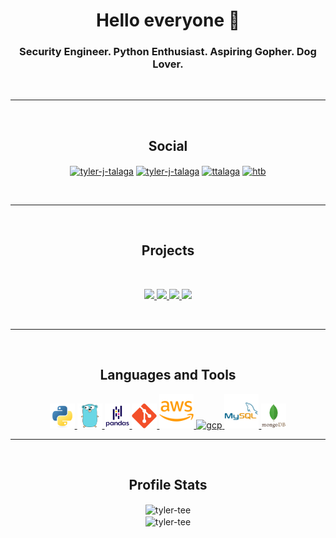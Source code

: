 <h1 align="center">Hello everyone 👋</h1>
<h3 align="center">Security Engineer. Python Enthusiast. Aspiring Gopher. Dog Lover.</h3>
<br>

---

<br>
<h2 align="center">Social</h2>
<p align="center">
<a href="https://linkedin.com/in/tyler-j-talaga" target="blank"><img align="center" src="https://raw.githubusercontent.com/rahuldkjain/github-profile-readme-generator/master/src/images/icons/Social/linked-in-alt.svg" alt="tyler-j-talaga" height="30" width="40" /></a>
<a href="https://macadmins.slack.com/team/U03PRH8GZAM" target="blank"><img align="center" src="https://github.com/tyler-tee/tyler-tee/assets/64701075/47e9674e-28fa-4b22-b8b2-8495d46fc0d9" alt="tyler-j-talaga" height="33" width="33" /></a>
<a href="https://www.hackerrank.com/ttalaga" target="blank"><img align="center" src="https://raw.githubusercontent.com/rahuldkjain/github-profile-readme-generator/master/src/images/icons/Social/hackerrank.svg" alt="ttalaga" height="40" width="40" /></a>
 <a href="https://app.hackthebox.com/profile/107040" target="blank"><img align="center" src="https://user-images.githubusercontent.com/64701075/159261293-b0605f51-f286-485d-801c-f49800566230.png" alt="htb" height="40" width="40" /></a>
 </p>
 <br>

---
<br>
<h2 align="center">Projects</h2>
<br />
<p align="center">
 <a href="https://github.com/tyler-tee/crowdclient">
  <img align="" src="https://github-readme-stats.vercel.app/api/pin/?username=tyler-tee&repo=crowdclient&theme=tokyonight" />
</a>
  <a href="https://github.com/tyler-tee/Overwatch">
  <img align="" src="https://github-readme-stats.vercel.app/api/pin/?username=tyler-tee&repo=overwatch&theme=tokyonight" />
</a>
  <a href="https://github.com/tyler-tee/Phintel">
  <img align="" src="https://github-readme-stats.vercel.app/api/pin/?username=tyler-tee&repo=phintel&theme=tokyonight" />
</a>
<a href="https://github.com/tyler-tee/Puploader">
  <img align="" src="https://github-readme-stats.vercel.app/api/pin/?username=tyler-tee&repo=puploader&theme=tokyonight" />
</a>
</p>

<br />

---

<br>
<p>
<h2 align="center">Languages and Tools</h3>
</p>
<p align="center">
<a href="https://www.python.org" target="_blank" rel="noreferrer"> <img src="https://raw.githubusercontent.com/devicons/devicon/master/icons/python/python-original.svg" alt="python" width="40" height="40"/> </a>
<a href="https://golang.org" target="_blank" rel="noreferrer"> <img src="https://raw.githubusercontent.com/devicons/devicon/master/icons/go/go-original.svg" alt="go" width="40" height="40"/> </a>
<a href="" target="_blank"> <img src="https://raw.githubusercontent.com/devicons/devicon/master/icons/pandas/pandas-original-wordmark.svg" alt="pandas" width="40" height="40"/> </a>
<a href="" target="_blank"> <img src="https://raw.githubusercontent.com/devicons/devicon/master/icons/git/git-original.svg" alt="git" width="40" height="40"/> </a>
<a href="/" target="_blank"> <img src="https://raw.githubusercontent.com/devicons/devicon/master/icons/amazonwebservices/amazonwebservices-plain-wordmark.svg" alt="AWS" width="55" height="55"/> </a>
<a href="https://cloud.google.com" target="_blank" rel="noreferrer"> <img src="https://www.vectorlogo.zone/logos/google_cloud/google_cloud-icon.svg" alt="gcp" width="40" height="40"/> </a>
<a href="/" target="_blank"> <img src="https://raw.githubusercontent.com/devicons/devicon/master/icons/mysql/mysql-original-wordmark.svg" alt="MySQL" width="55" height="55"/> </a>
<a href="https://www.mongodb.com/" target="_blank" rel="noreferrer"> <img src="https://raw.githubusercontent.com/devicons/devicon/master/icons/mongodb/mongodb-original-wordmark.svg" alt="mongodb" width="40" height="40"/> </a>
   </p>


---
<br>
<h2 align="center">Profile Stats</h2>
<p>
<div align="center">
<img align="center" src="https://github-readme-stats.vercel.app/api/top-langs?username=tyler-tee&show_icons=true&locale=en&layout=compact" alt="tyler-tee" />
</div>
<div align="center">
<img align="center" src="https://github-readme-stats.vercel.app/api?username=tyler-tee&show_icons=true&locale=en" alt="tyler-tee"/>
</div>
</p>
